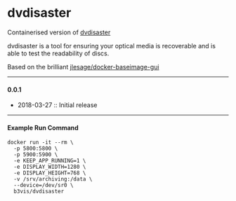 # dvdisaster

Containerised version of [dvdisaster](http://www.dvdisaster.com/en/index.html)

dvdisaster is a tool for ensuring your optical media is recoverable and is able to test the readability of discs.

Based on the brilliant [jlesage/docker-baseimage-gui](https://github.com/jlesage/docker-baseimage-gui)

---
#### 0.0.1

- 2018-03-27 :: Initial release

---
#### Example Run Command

```
docker run -it --rm \
  -p 5800:5800 \
  -p 5900:5900 \
  -e KEEP_APP_RUNNING=1 \
  -e DISPLAY_WIDTH=1280 \
  -e DISPLAY_HEIGHT=768 \
  -v /srv/archiving:/data \
  --device=/dev/sr0 \
  b3vis/dvdisaster
```
